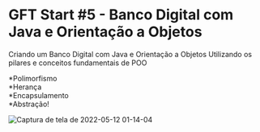 # GFT Start #5 - Banco Digital com Java e Orientação a Objetos
Criando um Banco Digital com Java e Orientação a Objetos
Utilizando os pilares e conceitos fundamentais de POO

*Polimorfismo<br>
*Herança <br>
*Encapsulamento<br>
*Abstração!<br>



![Captura de tela de 2022-05-12 01-14-04](https://user-images.githubusercontent.com/85415148/167991031-e89e2998-1b8b-488a-8667-d7ca60a57efb.png)
